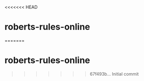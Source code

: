 <<<<<<< HEAD
# roberts-rules-online
=======
# roberts-rules-online
>>>>>>> 67f493b... Initial commit
